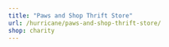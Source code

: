 ```yaml
---
title: "Paws and Shop Thrift Store"
url: /hurricane/paws-and-shop-thrift-store/
shop: charity
---
```

